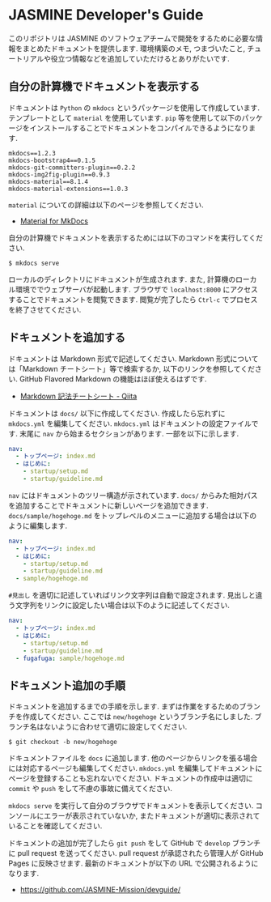 # JASMINE Developer's Guide

このリポジトリは JASMINE のソフトウェアチームで開発をするために必要な情報をまとめたドキュメントを提供します. 環境構築のメモ, つまづいたこと, チュートリアルや役立つ情報などを追加していただけるとありがたいです.


## 自分の計算機でドキュメントを表示する

ドキュメントは `Python` の `mkdocs` というパッケージを使用して作成しています. テンプレートとして `material` を使用しています. `pip` 等を使用して以下のパッケージをインストールすることでドキュメントをコンパイルできるようになります.

```
mkdocs==1.2.3
mkdocs-bootstrap4==0.1.5
mkdocs-git-committers-plugin==0.2.2
mkdocs-img2fig-plugin==0.9.3
mkdocs-material==8.1.4
mkdocs-material-extensions==1.0.3
```

`material` についての詳細は以下のページを参照してください.

- [Material for MkDocs][material]

自分の計算機でドキュメントを表示するためには以下のコマンドを実行してください.

``` console
$ mkdocs serve
```

ローカルのディレクトリにドキュメントが生成されます. また, 計算機のローカル環境ででウェブサーバが起動します. ブラウザで `localhost:8000` にアクセスすることでドキュメントを閲覧できます. 閲覧が完了したら `Ctrl-c` でプロセスを終了させてください.


## ドキュメントを追加する
ドキュメントは Markdown 形式で記述してください. Markdown 形式については「Markdown チートシート」等で検索するか, 以下のリンクを参照してください. GitHub Flavored Markdown の機能はほぼ使えるはずです.

- [Markdown 記法チートシート - Qiita][cheetsheet]

ドキュメントは `docs/` 以下に作成してください. 作成したら忘れずに `mkdocs.yml` を編集してください. `mkdocs.yml` はドキュメントの設定ファイルです. 末尾に `nav` から始まるセクションがあります. 一部を以下に示します.

``` yaml
nav:
  - トップページ: index.md
  - はじめに:
    - startup/setup.md
    - startup/guideline.md
```

`nav` にはドキュメントのツリー構造が示されています. `docs/` からみた相対パスを追加することでドキュメントに新しいページを追加できます. `docs/sample/hogehoge.md` をトップレベルのメニューに追加する場合は以下のように編集します.

``` yaml
nav:
  - トップページ: index.md
  - はじめに:
    - startup/setup.md
    - startup/guideline.md
  - sample/hogehoge.md
```

`#見出し` を適切に記述していればリンク文字列は自動で設定されます. 見出しと違う文字列をリンクに設定したい場合は以下のように記述してください.

``` yaml
nav:
  - トップページ: index.md
  - はじめに:
    - startup/setup.md
    - startup/guideline.md
  - fugafuga: sample/hogehoge.md
```

## ドキュメント追加の手順

ドキュメントを追加するまでの手順を示します. まずは作業をするためのブランチを作成してください. ここでは `new/hogehoge` というブランチ名にしました. ブランチ名はないように合わせて適切に設定してください.

``` console
$ git checkout -b new/hogehoge
```

ドキュメントファイルを `docs` に追加します. 他のページからリンクを張る場合には対応するページも編集してください. `mkdocs.yml` を編集してドキュメントにページを登録することも忘れないでください. ドキュメントの作成中は適切に `commit` や `push` をして不慮の事故に備えてください.

`mkdocs serve` を実行して自分のブラウザでドキュメントを表示してください. コンソールにエラーが表示されていないか, またドキュメントが適切に表示されていることを確認してください.

ドキュメントの追加が完了したら `git push` をして GitHub で `develop` ブランチに pull request を送ってください. pull request が承認されたら管理人が GitHub Pages に反映させます. 最新のドキュメントが以下の URL で公開されるようになります.

- https://github.com/JASMINE-Mission/devguide/


[material]: https://squidfunk.github.io/mkdocs-material/
[cheetsheet]: https://qiita.com/Qiita/items/c686397e4a0f4f11683d
[ghpage]: https://github.com/JASMINE-Mission/devguide/
